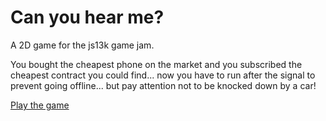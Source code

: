 # Can you hear me?

A 2D game for the js13k game jam. 

You bought the cheapest phone on the market and you subscribed the cheapest contract you could find... now you have to run after the signal to prevent going offline... but pay attention not to be knocked down by a car!

[Play the game](https://fbedussi.github.io/can-you-hear-me/src/)